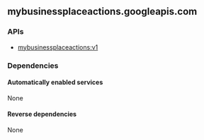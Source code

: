 ## mybusinessplaceactions.googleapis.com

### APIs

* [ mybusinessplaceactions:v1 ]( https://mybusinessplaceactions.googleapis.com/$discovery/rest?version=v1 )

### Dependencies

#### Automatically enabled services

None

#### Reverse dependencies

None

